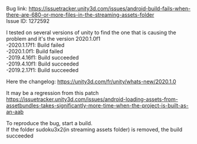 Bug link: https://issuetracker.unity3d.com/issues/android-build-fails-when-there-are-680-or-more-files-in-the-streaming-assets-folder  
Issue ID: 1272592

I tested on several versions of unity to find the one that is causing the problem and it's the version 2020.1.0f1  
-2020.1.17f1: Build failed  
-2020.1.0f1: Build failed  
-2019.4.16f1: Build succeeded  
-2019.4.10f1: Build succeeded  
-2019.2.17f1: Build succeeded

Here the changelog: https://unity3d.com/fr/unity/whats-new/2020.1.0

It may be a regression from this patch https://issuetracker.unity3d.com/issues/android-loading-assets-from-assetbundles-takes-significantly-more-time-when-the-project-is-built-as-an-aab

To reproduce the bug, start a build.  
If the folder sudoku3x2(in streaming assets folder) is removed, the build succeeded
